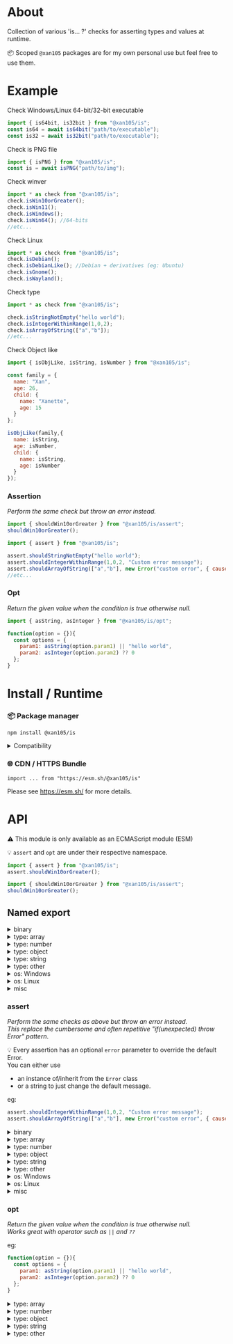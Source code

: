 About
=====

Collection of various 'is... ?' checks for asserting types and values at runtime.

📦 Scoped `@xan105` packages are for my own personal use but feel free to use them.

Example
=======

Check Windows/Linux 64-bit/32-bit executable
```js
import { is64bit, is32bit } from "@xan105/is";
const is64 = await is64bit("path/to/executable");
const is32 = await is32bit("path/to/executable");
```

Check is PNG file
```js
import { isPNG } from "@xan105/is";
const is = await isPNG("path/to/img");
```

Check winver
```js
import * as check from "@xan105/is";
check.isWin10orGreater();
check.isWin11();
check.isWindows();
check.isWin64(); //64-bits
//etc...
```

Check Linux
```js
import * as check from "@xan105/is";
check.isDebian();
check.isDebianLike(); //Debian + derivatives (eg: Ubuntu)
check.isGnome();
check.isWayland();
```

Check type
```js
import * as check from "@xan105/is";

check.isStringNotEmpty("hello world");
check.isIntegerWithinRange(1,0,2);
check.isArrayOfString(["a","b"]);
//etc...
```

Check Object like
```js
import { isObjLike, isString, isNumber } from "@xan105/is";

const family = {
  name: "Xan",
  age: 26,
  child: {
    name: "Xanette",
    age: 15
  }
};

isObjLike(family,{
  name: isString,
  age: isNumber,
  child: {
    name: isString,
    age: isNumber
  }
});
```

### Assertion
_Perform the same check but throw an error instead._

```js
import { shouldWin10orGreater } from "@xan105/is/assert";
shouldWin10orGreater();
```

```js
import { assert } from "@xan105/is";

assert.shouldStringNotEmpty("hello world");
assert.shouldIntegerWithinRange(1,0,2, "Custom error message");
assert.shouldArrayOfString(["a","b"], new Error("custom error", { cause: err }));
//etc...
```

### Opt
_Return the given value when the condition is true otherwise null._

```js
import { asString, asInteger } from "@xan105/is/opt";

function(option = {}){
  const options = {
    param1: asString(option.param1) || "hello world",
    param2: asInteger(option.param2) ?? 0
  };
}
```

Install / Runtime
=================

### 📦 Package manager

```
npm install @xan105/is
```

<details><summary>Compatibility</summary>

- Node ✔️

</details>

### 🌐 CDN / HTTPS Bundle

```
import ... from "https://esm.sh/@xan105/is"
```

Please see https://esm.sh/ for more details.

API
===

⚠️ This module is only available as an ECMAScript module (ESM)<br />

💡 `assert` and `opt` are under their respective namespace.
```js
import { assert } from "@xan105/is";
assert.shouldWin10orGreater();

import { shouldWin10orGreater } from "@xan105/is/assert";
shouldWin10orGreater();
```

## Named export

<details><summary>binary</summary>
  
#### `is64bit(filePath: string): Promise<boolean>`

Check if it's a 64-bits (x86_64) Windows or Linux binary.<br />

#### `is32bit(filePath: string): Promise<boolean>`

Same as above but for a 32-bits (x86) Windows or Linux binary.

#### `isPNG(filePath: string): Promise<boolean>`
#### `isJPG(filePath: string): Promise<boolean>`
#### `isICO(filePath: string): Promise<boolean>`
#### `isGIF(filePath: string): Promise<boolean>`
#### `isWEBP(filePath: string): Promise<boolean>`
#### `isQOI(filePath: string): Promise<boolean>`
  
</details>

<details><summary>type: array</summary>

#### `isArray(value: unknown): boolean`
#### `isArrayNotEmpty(value: unknown): boolean`
#### `isArrayOfString(value: unknown): boolean`
#### `isSizeArrayOfString(value: unknown, length: number): boolean`
#### `isArrayOfStringNotEmpty(value: unknown): boolean`
#### `isSizeArrayOfStringNotEmpty(value: unknown, length: number): boolean`
#### `isArrayOfNumber(value: unknown): boolean`
#### `isSizeArrayOfNumber(value: unknown, length: number): boolean`
#### `isArrayOfNumberWithinRange(value: unknown, min: number, max: number): boolean`
#### `isSizeArrayOfNumberWithinRange(value: unknown, length: number, min: number, max: number): boolean`
#### `isArrayOfInteger(value: unknown): boolean`
#### `isSizeArrayOfInteger(value: unknown, length: number): boolean`
#### `isArrayOfIntegerPositive(value: unknown): boolean`
#### `isSizeArrayOfIntegerPositive(value: unknown, length: number): boolean`
#### `isArrayOfIntegerPositiveOrZero(value: unknown): boolean`
#### `isSizeArrayOfIntegerPositiveOrZero(value: unknown, length: number): boolean`
#### `isArrayOfIntegerWithinRange(value: unknown, min: number, max: number): boolean`
#### `isSizeArrayOfIntegerWithinRange(value: unknown, length: number, min: number, max: number): boolean`
#### `isArrayOfObj(value: unknown): boolean`
#### `isSizeArrayOfObj(value: unknown, length: number): boolean`
#### `isArrayOfObjWithProperties(value: unknown, prop: string[]): boolean`
#### `isSizeArrayOfObjWithProperties(value: unknown, length: number, prop: string[]): boolean`
#### `isArrayOfObjLike(value: unknown, schema: object): boolean`
#### `isArrayOfSomeObjLike(value: unknown, schema: object): boolean`

Same as `isArrayOfObjLike()` but at least **one element** in the array must pass the test instead of **all**

#### `isSizeArrayOfObjLike(value: unknown, length: number, schema: object): boolean`
#### `isArrayOfBuffer(value: unknown): boolean`
#### `isSizeArrayOfBuffer(value: unknown, length: number): boolean`
  
</details>  

<details><summary>type: number</summary>
  
#### `isBigInt(value: unknown): boolean`
#### `isBigIntPositive(value: unknown): boolean`
#### `isBigIntPositiveOrZero(value: unknown): boolean`
#### `isBigIntWithinRange(value: unknown, min: bigint, max: bigint): boolean`
#### `isInteger(value: unknown): boolean`
#### `isIntegerPositive(value: unknown): boolean`
#### `isIntegerPositiveOrZero(value: unknown): boolean`
#### `isIntegerWithinRange(value: unknown, min: number, max: number): boolean`
#### `isNumber(value: unknown): boolean`
#### `isNumberWithinRange(value: unknown, min: number, max: number): boolean`
  
</details>

<details><summary>type: object</summary>

#### `isObj(value: unknown): boolean`

as in a "plain obj" and not a JS obj so {}, new Object() and Object.create(null).

#### `isObjNotEmpty(value: unknown): boolean`
#### `isObjWithProperties(value: unknown, prop: string[]): boolean`
#### `isObjLike(value: unknown, schema: object): boolean`

Check if an obj is like the specified schema.<br/>
Where schema is an obj containing a set of required property name and its corresponding _check_ function.<br/>
If the obj has these properties and they are validated by said corresponding function then this will return true otherwise false. 

<details><summary>Example:</summary>

```js
const family = {
  name: "Xan",
  age: 26,
  child: {
    name: "Xanette",
    age: 15,
    height: 164,
    weight: 42
  }
};

isObjLike(family,{
  name: isString,
  age: isNumber,
  child: {
    name: isStringNotEmpty,
    age: [ isIntegerWithinRange, [0,100] ],
    height: isNumber,
    weight: [ isNumber, [] ]
  }
});
```

</details>

The check funtion should only return a **boolean**.<br/>
**Otherwise** or if the function throws then **false** will be assumed.<br/>
_NB: Function that use [@xan105/error](https://github.com/xan105/node-error) will bypass this and still throw (this is by design)._

The check funtion should be defined as follow: `something: [function, [args,...] ]`<br/>
If you don't have any args then an empty array: `something: [function, [] ]`<br/>
Or you can pass the function as is (shortcut): `something: function`<br/>
Note that `something: [function]` is invalid !

💡 You can flag a property to be _optional_ by using `{optional: true}`.<br/>
If the property is missing it will be skipped.<br/>
eg: `something: [function, [], {optional: true}]`
  
</details>

<details><summary>type: string</summary>
  
#### `isString(value: unknown): boolean`
#### `isStringNotEmpty(value: unknown): boolean`
#### `isHexString(value: unknown): boolean`
  
</details>

<details><summary>type: other</summary>
  
#### `isBoolean(value: unknown): boolean`  
#### `isBuffer(value: unknown): boolean`
#### `isError(value: unknown): boolean`
#### `isRegExp(value: unknown): boolean`
  
</details>

<details><summary>os: Windows</summary>

#### `isWindows(): boolean`
#### `isWindowsX86(): boolean`

alias: `isWin32(): boolean`

#### `isWindowsX64(): boolean`

alias: `isWin64(): boolean`

#### `isWin11orGreater(): boolean`
#### `isWin10orGreater(): boolean`
#### `isWin8orGreater(): boolean`
#### `isWin7orGreater(): boolean`
#### `isWin11orLesser(): boolean`
#### `isWin10orLesser(): boolean`
#### `isWin8orLesser(): boolean`
#### `isWin7orLesser(): boolean`
#### `isWin11(): boolean`
#### `isWin10(): boolean`
#### `isWin8(): boolean`
#### `isWin7(): boolean`
  
</details>
  
<details><summary>os: Linux</summary>
  
#### `isLinux(): boolean`
#### `isArch(): Promise<boolean>`
#### `isArchLike(): Promise<boolean>`
#### `isManjaro(): Promise<boolean>`
#### `isDebian(): Promise<boolean>`
#### `isDebianLike(): Promise<boolean>`
#### `isUbuntu(): Promise<boolean>`
#### `isUbuntuLike(): Promise<boolean>`
#### `isMint(): Promise<boolean>`
#### `isPopOS(): Promise<boolean>`
#### `isElementaryOS(): Promise<boolean>`
#### `isDeepin(): Promise<boolean>`
#### `isRaspberryPiOS(): Promise<boolean>`

alias: `isRaspbian(): Promise<boolean>`

#### `isFedora(): Promise<boolean>`
#### `isFedoraLike(): Promise<boolean>`
#### `isOpenSUSE(): Promise<boolean>`
#### `isSlackware(): Promise<boolean>`
#### `isGentoo(): Promise<boolean>`

#### `isGnome(): boolean`
#### `isKDE(): boolean`
#### `isXFCE(): boolean`
#### `isMate(): boolean`
#### `isCinnamon(): boolean`

#### `isWayland(): boolean`
  
</details>

<details><summary>misc</summary>
  
#### `isIP(value: string): boolean`
#### `isIPv4(value: string): boolean`
#### `isIPv6(value: string): boolean`
#### `isDeno(): boolean`
#### `isNode(): boolean`
#### `isBrowser(): boolean`
  
</details>
  
### assert

_Perform the same checks as above but throw an error instead._<br/>
_This replace the cumbersome and often repetitive "if(unexpected) throw Error" pattern_.

💡 Every assertion has an optional `error` parameter to override the default Error.<br/>
You can either use
  
- an instance of/inherit from the `Error` class 
- or a string to just change the default message.

eg: 
  
```js
assert.shouldIntegerWithinRange(1,0,2, "Custom error message");
assert.shouldArrayOfString(["a","b"], new Error("custom error", { cause: err }));
```
  
<details><summary>binary</summary>
  
#### `should64bit (filePath: string, error?: Error | string): Promise<void>`
#### `should32bit (filePath: string, error?: Error | string): Promise<void>`
#### `shouldPNG(filePath: string, error?: Error | string): Promise<void>`
#### `shouldJPG(filePath: string, error?: Error | string): Promise<void>`
#### `shouldICO(filePath: string, error?: Error | string): Promise<void>`
#### `shouldGIF(filePath: string, error?: Error | string): Promise<void>`
#### `shouldWEBP(filePath: string, error?: Error | string): Promise<void>`
#### `shouldQOI(filePath: string, error?: Error | string): Promise<void>`
  
</details>

<details><summary>type: array</summary>
  
#### `shouldArray(value: unknown, error?: Error | string): void`
#### `shouldArrayNotEmpty(value: unknown, error?: Error | string): void`
#### `shouldArrayOfString(value: unknown, error?: Error | string): void`
#### `shouldSizeArrayOfString(value: unknown, length: number, error?: Error | string): void`
#### `shouldArrayOfStringNotEmpty(value: unknown, error?: Error | string): void`
#### `shouldSizeArrayOfStringNotEmpty(value: unknown, length: number, error?: Error | string): void`
#### `shouldArrayOfNumber(value: unknown, error?: Error | string): void`
#### `shouldSizeArrayOfNumber(value: unknown, length: number, error?: Error | string): void`
#### `shouldArrayOfNumberWithinRange(value: unknown, min: number, max: number, error?: Error | string): void`
#### `shouldSizeArrayOfNumberWithinRange(value: unknown, length: number, min: number, max: number, error?: Error | string): void`
#### `shouldArrayOfInteger(value: unknown, error?: Error | string): void`
#### `shouldSizeArrayOfInteger(value: unknown, length: number, error?: Error | string): void`
#### `shouldArrayOfIntegerPositive(value: unknown, error?: Error | string): void`
#### `shouldSizeArrayOfIntegerPositive(value: unknown, length: number, error?: Error | string): void`
#### `shouldArrayOfIntegerPositiveOrZero(value: unknown, error?: Error | string): void`
#### `shouldSizeArrayOfIntegerPositiveOrZero(value: unknown, length: number, error?: Error | string): void`
#### `shouldArrayOfIntegerWithinRange(value: unknown, min: number, max: number, error?: Error | string): void`
#### `shouldSizeArrayOfIntegerWithinRange(value: unknown, length: number, min: number, max: number, error?: Error | string): void`
#### `shouldArrayOfObj(value: unknown, error?: Error | string): void`
#### `shouldSizeArrayOfObj(value: unknown, length: number, error?: Error | string): void`
#### `shouldArrayOfObjWithProperties(value: unknown, prop: string[], error?: Error | string): void`
#### `shouldSizeArrayOfObjWithProperties(value: unknown, length: number, prop: string[], error?: Error | string): void`
#### `shouldArrayOfObjLike(value: unknown, schema: object, error?: Error | string): void`
#### `shouldArrayOfSomeObjLike(value: unknown, schema: object, error?: Error | string): void`
#### `shouldSizeArrayOfObjLike(value: unknown, length: number, schema: object, error?: Error | string): void`
#### `shouldArrayOfBuffer(value: unknown, error?: Error | string): void`
#### `shouldSizeArrayOfBuffer(value: unknown, length: number, error?: Error | string): void`
  
</details>
 
<details><summary>type: number</summary>

#### `shouldBigInt(value: unknown, error?: Error | string): void`
#### `shouldBigIntPositive(value: unknown, error?: Error | string): void`
#### `shouldBigIntPositiveOrZero(value: unknown, error?: Error | string): void`
#### `shouldBigIntWithinRange(value: unknown, min: bigint, max: bigint, error?: Error | string): void`
#### `shouldInteger(value: unknown, error?: Error | string): void`
#### `shouldIntegerPositive(value: unknown, error?: Error | string): void`
#### `shouldIntegerPositiveOrZero(value: unknown, error?: Error | string): void`
#### `shouldIntegerWithinRange(value: unknown, min: number, max: number, error?: Error | string): void`
#### `shouldNumber(value: unknown, error?: Error | string): void`
#### `shouldNumberWithinRange(value: unknown, min: number, max: number, error?: Error | string): void`
  
</details>

<details><summary>type: object</summary>

#### `shouldObj(value: unknown, error?: Error | string): void`
#### `shouldObjNotEmpty(value: unknown, error?: Error | string): void`
#### `shouldObjWithProperties(value: unknown, prop: string[], error?: Error | string): void`
#### `shouldObjLike(value: unknown, schema: object, error?: Error | string): void`
  
</details>

<details><summary>type: string</summary>

#### `shouldString(value: unknown, error?: Error | string): void`
#### `shouldStringNotEmpty(value: unknown, error?: Error | string): void`
#### `shouldHexString(value: unknown, error?: Error | string): void`
  
</details>

<details><summary>type: other</summary>
  
#### `shouldBoolean(value: unknown, error?: Error | string): void`
#### `shouldBuffer(value: unknown, error?: Error | string): void`
#### `shouldError(value: unknown, error?: Error | string): void`
#### `shouldRegExp(value: unknown, error?: Error | string): void`
  
</details>

<details><summary>os: Windows</summary>
  
#### `shouldWindows(error?: Error | string): void`
#### `shouldWindowsX86(error?: Error | string): void`

alias: `shouldWin32(error?: Error | string): void`

#### `shouldWindowsX64(error?: Error | string): void`

alias: `shouldWin64(error?: Error | string): void`

#### `shouldWin11orGreater(error?: Error | string): void`
#### `shouldWin10orGreater(error?: Error | string): void`
#### `shouldWin8orGreater(error?: Error | string): void`
#### `shouldWin7orGreater(error?: Error | string): void`
#### `shouldWin11orLesser(error?: Error | string): void`
#### `shouldWin10orLesser(error?: Error | string): void`
#### `shouldWin8orLesser(error?: Error | string): void`
#### `shouldWin7orLesser(error?: Error | string): void`
#### `shouldWin11(error?: Error | string): void`
#### `shouldWin10(error?: Error | string): void`
#### `shouldWin8(error?: Error | string): void`
#### `shouldWin7(error?: Error | string): void`
  
</details>

<details><summary>os: Linux</summary>

#### `shouldLinux(error?: Error | string): void`
#### `shouldArch(error?: Error | string): Promise<void>`
#### `shouldArchLike(error?: Error | string): Promise<void>`
#### `shouldManjaro(error?: Error | string): Promise<void>`
#### `shouldDebian(error?: Error | string): Promise<void>`
#### `shouldDebianLike(error?: Error | string): Promise<void>`
#### `shouldUbuntu(error?: Error | string): Promise<void>`
#### `shouldUbuntuLike(error?: Error | string): Promise<void>`
#### `shouldMint(error?: Error | string): Promise<void>`
#### `shouldPopOS(error?: Error | string): Promise<void>`
#### `shouldElementaryOS(error?: Error | string): Promise<void>`
#### `shouldDeepin(error?: Error | string): Promise<void>`
#### `shouldRaspberryPiOS(error?: Error | string): Promise<void>`

alias: `shouldRaspbian(error?: Error | string): Promise<void>`

#### `shouldFedora(error?: Error | string): Promise<void>`
#### `shouldFedoraLike(error?: Error | string): Promise<void>`
#### `shouldOpenSUSE(error?: Error | string): Promise<void>`
#### `shouldSlackware(error?: Error | string): Promise<void>`
#### `shouldGentoo(error?: Error | string): Promise<void>`

#### `shouldGnome(error?: Error | string): void`
#### `shouldKDE(error?: Error | string): void`
#### `shouldXFCE(error?: Error | string): void`
#### `shouldMate(error?: Error | string): void`
#### `shouldCinnamon(error?: Error | string): void`

#### `shouldWayland(error?: Error | string): void`
  
</details>
  
<details><summary>misc</summary>

#### `shouldIP(value: string, error?: Error | string): void`
#### `shouldIPv4(value: string, error?: Error | string): void`
#### `shouldIPv6(value: string, error?: Error | string): void`
#### `shouldDeno(error?: Error | string): boolean`
#### `shouldNode(error?: Error | string): boolean`
#### `shouldBrowser(error?: Error | string): boolean`
  
</details>
  
### opt

_Return the given value when the condition is true otherwise null._<br/>
_Works great with operator such as `||` and `??`_

eg:
```js
function(option = {}){
  const options = {
    param1: asString(option.param1) || "hello world",
    param2: asInteger(option.param2) ?? 0
  };
}
```
  
<details><summary>type: array</summary>
  
#### `asArray(value: unknown): [] | null`
#### `asArrayNotEmpty(value: unknown): [] | null`
#### `asArrayOfString(value: unknown): string[] | null`
#### `asSizeArrayOfString(value: unknown, length: number): string[] | null`
#### `asArrayOfStringNotEmpty(value: unknown): string[] | null`
#### `asSizeArrayOfStringNotEmpty(value: unknown, length: number): string[] | null`
#### `asArrayOfNumber(value: unknown): number[] | null`
#### `asSizeArrayOfNumber(value: unknown, length: number): number[] | null`
#### `asArrayOfNumberWithinRange(value: unknown, min: number, max: number): number[] | null`
#### `asSizeArrayOfNumberWithinRange(value: unknown, length: number, min: number, max: number): number[] | null`
#### `asArrayOfInteger(value: unknown): number[] | null`
#### `asSizeArrayOfInteger(value: unknown, length: number): number[] | null`
#### `asArrayOfIntegerPositive(value: unknown): number[] | null`
#### `asSizeArrayOfIntegerPositive(value: unknown, length: number): number[] | null`
#### `asArrayOfIntegerPositiveOrZero(value: unknown): number[] | null`
#### `asSizeArrayOfIntegerPositiveOrZero(value: unknown, length: number): number[] | null`
#### `asArrayOfIntegerWithinRange(value: unknown, min: number, max: number): number[] | null`
#### `asSizeArrayOfIntegerWithinRange(value: unknown, length: number, min: number, max: number): number[] | null`
#### `asArrayOfObj(value: unknown): object[] | null`
#### `asSizeArrayOfObj(value: unknown, length: number): object[] | null`
#### `asArrayOfObjWithProperties(value: unknown, prop: string[]): object[] | null`
#### `asSizeArrayOfObjWithProperties(value: unknown, length: number, prop: string[]): object[] | null`
#### `asArrayOfObjLike(value: unknown, schema: object): object[] | null`
#### `asArrayOfSomeObjLike(value: unknown, schema: object): object[] | null`

This will return every element matching the given schema.<br />
Unlike `asArrayOfObjLike` which return the array only if all elements pass the test.

#### `asSizeArrayOfObjLike(value: unknown, length: number, schema: object): object[] | null`
#### `asArrayOfBuffer(value: unknown): Buffer[] | null`
#### `asSizeArrayOfBuffer(value: unknown, length: number): Buffer[] | null`
  
</details>

<details><summary>type: number</summary>
  
#### `asBigInt(value: unknown): bigint | null`
#### `asBigIntPositive(value: unknown): bigint | null`
#### `asBigIntPositiveOrZero(value: unknown): bigint | null`
#### `asBigIntWithinRange(value: unknown, min: bigint, max: bigint): bigint | null`
#### `asInteger(value: unknown): number | null`
#### `asIntegerPositive(value: unknown): number | null`
#### `asIntegerPositiveOrZero(value: unknown): number | null`
#### `asIntegerWithinRange(value: unknown, min: number, max: number): number | null`
#### `asNumber(value: unknown): number | null`
#### `asNumberWithinRange(value: unknown, min: number, max: number): number | null`
  
</details>
  
<details><summary>type: object</summary>
  
#### `asObj(value: unknown): object | null`
#### `asObjNotEmpty(value: unknown): object | null`
#### `asObjWithProperties(value: unknown, prop: string[]): object | null`
#### `asObjLike(value: unknown, schema: object): object | null`
  
</details>

<details><summary>type: string</summary>
  
#### `asString(value: unknown): string | null`
#### `asStringNotEmpty(value: unknown): string | null`
#### `asHexString(value: unknown): string | null`
  
</details>
  
<details><summary>type: other</summary>

#### `asBoolean(value: unknown): boolean | null`
#### `asBuffer(value: unknown): Buffer | null`
#### `asError(value: unknown): Error | null`
#### `asRegExp(value: unknown): RegExp | null`
  
</details>
